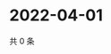 # 2022-04-01

共 0 条

<!-- BEGIN WEIBO -->
<!-- 最后更新时间 Fri Apr 01 2022 21:23:27 GMT+0800 (China Standard Time) -->

<!-- END WEIBO -->
